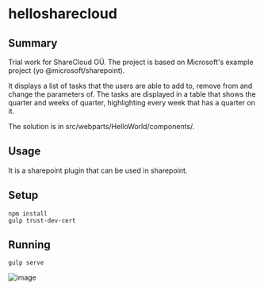 # hellosharecloud

## Summary

Trial work for ShareCloud OÜ. The project is based on Microsoft's example project (yo @microsoft/sharepoint).

It displays a list of tasks that the users are able to add to, remove from and change the parameters of. The tasks are displayed in a table that shows the quarter and weeks of quarter, highlighting every week that has a quarter on it.

The solution is in src/webparts/HelloWorld/components/.

## Usage

It is a sharepoint plugin that can be used in sharepoint.

## Setup

```
npm install
gulp trust-dev-cert
```

## Running

```
gulp serve
```

![image](https://user-images.githubusercontent.com/35530198/216316246-e52bd91f-e7e4-4a5f-9430-8dbe5e113dd1.png)
